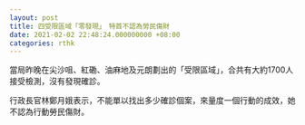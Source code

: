 ```yaml
---
layout: post
title: 四受限區域「零發現」　特⾸不認為勞民傷財
date: 2021-02-02 22:48:24.000000000 +08:00
categories: rthk
---
```


當局昨晚在尖沙咀、紅磡、油麻地及元朗劃出的「受限區域」，合共有大約1700人接受檢測，沒有發現確診。

行政長官林鄭月娥表示，不能單以找出多少確診個案，來量度一個行動的成效，她不認為行動勞民傷財。

